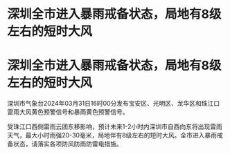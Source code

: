 # 深圳全市进入暴雨戒备状态，局地有8级左右的短时大风

# 深圳全市进入暴雨戒备状态，局地有8级左右的短时大风

深圳市气象台2024年03月31日16时00分发布宝安区、光明区、龙华区和珠江口雷雨大风黄色预警信号和暴雨黄色预警信号。

受珠江口西侧雷雨云团东移影响，预计未来1-2小时内深圳市自西向东将出现雷雨天气，最大小时雨强20-30毫米，局地伴有8级左右的短时大风。全市进入暴雨戒备状态，请落实各项防风防雨防雷电措施。

